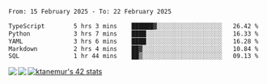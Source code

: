 <!--START_SECTION:waka-->

```txt
From: 15 February 2025 - To: 22 February 2025

TypeScript        5 hrs 3 mins    ██████▓░░░░░░░░░░░░░░░░░░   26.42 %
Python            3 hrs 7 mins    ████░░░░░░░░░░░░░░░░░░░░░   16.33 %
YAML              3 hrs 6 mins    ████░░░░░░░░░░░░░░░░░░░░░   16.28 %
Markdown          2 hrs 4 mins    ██▓░░░░░░░░░░░░░░░░░░░░░░   10.84 %
SQL               1 hr 44 mins    ██▒░░░░░░░░░░░░░░░░░░░░░░   09.13 %
```

<!--END_SECTION:waka-->
<a href="https://github.com/anuraghazra/github-readme-stats">
  <img align="left" src="https://github-readme-stats.vercel.app/api?username=Tanesan&count_private=true&show_icons=true" />
<img align="left" src="https://github-readme-stats.vercel.app/api/top-langs/?username=Tanesan" />
</a>

[![ktanemur's 42 stats](https://badge42.vercel.app/api/v2/cl1wslf6s002109l771rng2w8/stats?cursusId=21&coalitionId=62)](https://github.com/JaeSeoKim/badge42)
